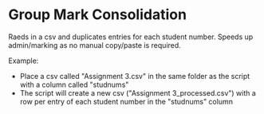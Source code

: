 # Group Mark Consolidation
Raeds in a csv and duplicates entries for each student number. Speeds up admin/marking as no manual copy/paste is required.

Example:
- Place a csv called "Assignment 3.csv" in the same folder as the script with a column called "studnums"
- The script will create a new csv ("Assignment 3_processed.csv") with a row per entry of each student number in the "studnums" column